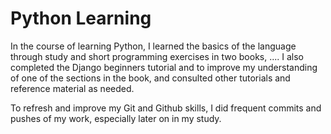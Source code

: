# Python Learning

In the course of learning Python, I learned the basics of the language through study and short programming exercises in two books, ....  I also completed the Django beginners tutorial and to improve my understanding of one of the sections in the book, and consulted other tutorials and reference material as needed.  

To refresh and improve my Git and Github skills, I did frequent commits and pushes of my work, especially later on in my study.
